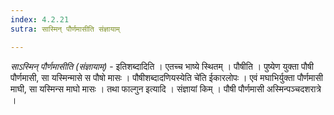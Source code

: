 ```yaml
---
index: 4.2.21
sutra: सास्मिन् पौर्णमासीति संज्ञायाम्

---
```

_साऽस्मिन् पौर्णमासीति (संज्ञायाम्)_ - इतिशब्दादिति । एतच्च भाष्ये स्थितम् । पौषीति । पुष्येण युक्ता पौषी पौर्णमासी, सा यस्मिन्मासे स पौषो मासः । पौषीशब्दादणियस्येति चे॑ति ईकारलोपः । एवं मघाभिर्युक्ता पौर्णमासी माघी, सा यस्मिन्स माघो मासः । तथा फाल्गुन इत्यादि । संज्ञायां किम्  । पौषी पौर्णमासी अस्मिन्पञ्चदशरात्रे ।